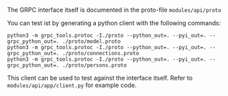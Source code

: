 The GRPC interface itself is documented in the proto-file `modules/api/proto`

You can test ist by generating a python client with the following commands:
```
python3 -m grpc_tools.protoc -I./proto --python_out=. --pyi_out=. --grpc_python_out=. ./proto/model.proto
python3 -m grpc_tools.protoc -I./proto --python_out=. --pyi_out=. --grpc_python_out=. ./proto/connections.proto
python3 -m grpc_tools.protoc -I./proto --python_out=. --pyi_out=. --grpc_python_out=. ./proto/persons.proto
```  

This client can be used to test against the interface itself. Refer to `modules/api/app/client.py` for example code. 